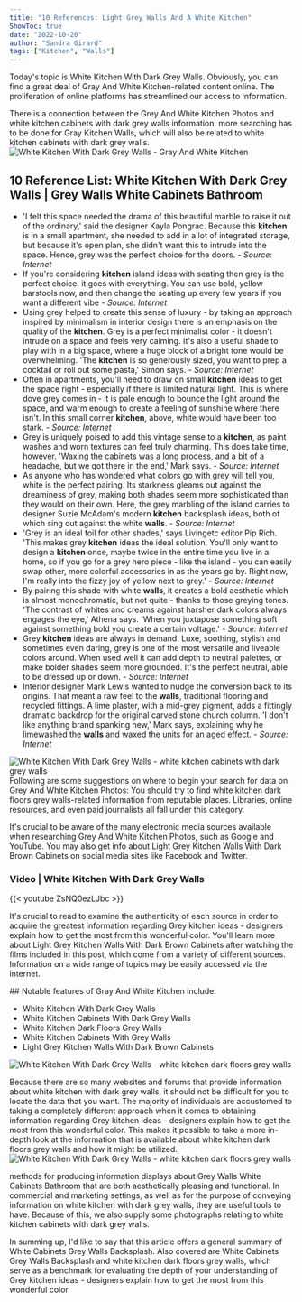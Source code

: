 ```yaml
---
title: "10 References: Light Grey Walls And A White Kitchen"
ShowToc: true 
date: "2022-10-20"
author: "Sandra Girard" 
tags: ["Kitchen", "Walls"]
---
```


Today's topic is White Kitchen With Dark Grey Walls. Obviously, you can find a great deal of Gray And White Kitchen-related content online. The proliferation of online platforms has streamlined our access to information.

There is a connection between the Grey And White Kitchen Photos and white kitchen cabinets with dark grey walls information. more searching has to be done for Gray Kitchen Walls, which will also be related to white kitchen cabinets with dark grey walls.
<img loading="lazy" src="https://homeepiphany.com/wp-content/uploads/2015/10/22-Jaw-Dropping-Small-Kitchen-Designs-11.jpg" onerror="this.onerror=null;this.src='https://blogger.googleusercontent.com/img/a/AVvXsEhe7F7TRXHtjiKvHb5vS7DmnxvpHiDyoYyYvm1nHB3Qp2_w3BnM6A2eq4v7FYxCC9bfZt3a9vIMtAYEKUiaDQbHMg-ViyGmRIj39MLp0bGFfgfYw1Dc9q_H-T0wiTm3l0Uq42dETrN9eC8aGJ9_IORZsxST1AcLR7np1koOfcc7tnHa4S8Mwz_xD9d0=s16000';" alt="White Kitchen With Dark Grey Walls - Gray And White Kitchen" >

## 10 Reference List: White Kitchen With Dark Grey Walls | Grey Walls White Cabinets Bathroom
-   'I felt this space needed the drama of this beautiful marble to raise it out of the ordinary,' said the designer Kayla Pongrac. Because this **kitchen** is in a small apartment, she needed to add in a lot of integrated storage, but because it's open plan, she didn't want this to intrude into the space. Hence, grey was the perfect choice for the doors. - <cite>Source: Internet</cite>
-   If you're considering **kitchen** island ideas with seating then grey is the perfect choice. it goes with everything. You can use bold, yellow barstools now, and then change the seating up every few years if you want a different vibe - <cite>Source: Internet</cite>
-   Using grey helped to create this sense of luxury - by taking an approach inspired by minimalism in interior design there is an emphasis on the quality of the **kitchen**. Grey is a perfect minimalist color - it doesn't intrude on a space and feels very calming. It's also a useful shade to play with in a big space, where a huge block of a bright tone would be overwhelming. 'The **kitchen** is so generously sized, you want to prep a cocktail or roll out some pasta,' Simon says. - <cite>Source: Internet</cite>
-   Often in apartments, you'll need to draw on small **kitchen** ideas to get the space right - especially if there is limited natural light. This is where dove grey comes in - it is pale enough to bounce the light around the space, and warm enough to create a feeling of sunshine where there isn't. In this small corner **kitchen**, above, white would have been too stark. - <cite>Source: Internet</cite>
-   Grey is uniquely poised to add this vintage sense to a **kitchen**, as paint washes and worn textures can feel truly charming. This does take time, however. 'Waxing the cabinets was a long process, and a bit of a headache, but we got there in the end,' Mark says. - <cite>Source: Internet</cite>
-   As anyone who has wondered what colors go with grey will tell you, white is the perfect pairing. Its starkness gleams out against the dreaminess of grey, making both shades seem more sophisticated than they would on their own. Here, the grey marbling of the island carries to designer Suzie McAdam's modern **kitchen** backsplash ideas, both of which sing out against the white **walls**. - <cite>Source: Internet</cite>
-   'Grey is an ideal foil for other shades,' says Livingetc editor Pip Rich. 'This makes grey **kitchen** ideas the ideal solution. You'll only want to design a **kitchen** once, maybe twice in the entire time you live in a home, so if you go for a grey hero piece - like the island - you can easily swap other, more colorful accessories in as the years go by. Right now, I'm really into the fizzy joy of yellow next to grey.' - <cite>Source: Internet</cite>
-   By pairing this shade with white **walls**, it creates a bold aesthetic which is almost monochromatic, but not quite - thanks to those greying tones. 'The contrast of whites and creams against harsher dark colors always engages the eye,' Athena says. 'When you juxtapose something soft against something bold you create a certain voltage.' - <cite>Source: Internet</cite>
-   Grey **kitchen** ideas are always in demand. Luxe, soothing, stylish and sometimes even daring, grey is one of the most versatile and liveable colors around. When used well it can add depth to neutral palettes, or make bolder shades seem more grounded. It's the perfect neutral, able to be dressed up or down. - <cite>Source: Internet</cite>
-   Interior designer Mark Lewis wanted to nudge the conversion back to its origins. That meant a raw feel to the **walls**, traditional flooring and recycled fittings. A lime plaster, with a mid-grey pigment, adds a fittingly dramatic backdrop for the original carved stone church column. 'I don't like anything brand spanking new,' Mark says, explaining why he limewashed the **walls** and waxed the units for an aged effect. - <cite>Source: Internet</cite>


<img loading="lazy" src="https://i.pinimg.com/736x/1a/92/4e/1a924e36e1c497b9d0ca6318aecadd38.jpg" onerror="this.onerror=null;this.src='https://blogger.googleusercontent.com/img/a/AVvXsEhe7F7TRXHtjiKvHb5vS7DmnxvpHiDyoYyYvm1nHB3Qp2_w3BnM6A2eq4v7FYxCC9bfZt3a9vIMtAYEKUiaDQbHMg-ViyGmRIj39MLp0bGFfgfYw1Dc9q_H-T0wiTm3l0Uq42dETrN9eC8aGJ9_IORZsxST1AcLR7np1koOfcc7tnHa4S8Mwz_xD9d0=s16000';" alt="White Kitchen With Dark Grey Walls - white kitchen cabinets with dark grey walls" >
Following are some suggestions on where to begin your search for data on Grey And White Kitchen Photos:
You should try to find white kitchen dark floors grey walls-related information from reputable places. Libraries, online resources, and even paid journalists all fall under this category.

It's crucial to be aware of the many electronic media sources available when researching Grey And White Kitchen Photos, such as Google and YouTube. You may also get info about Light Grey Kitchen Walls With Dark Brown Cabinets on social media sites like Facebook and Twitter.

### Video | White Kitchen With Dark Grey Walls
{{< youtube ZsNQ0ezLJbc >}} 


It's crucial to read to examine the authenticity of each source in order to acquire the greatest information regarding Grey kitchen ideas - designers explain how to get the most from this wonderful color.
You'll learn more about Light Grey Kitchen Walls With Dark Brown Cabinets after watching the films included in this post, which come from a variety of different sources. Information on a wide range of topics may be easily accessed via the internet.
<script async="async" data-cfasync="false" src="//normallydemandedalter.com/fe63df3c5408708b15d8dc3d9b206b31/invoke.js"></script>
<div id="container-fe63df3c5408708b15d8dc3d9b206b31"></div>
## Notable features of Gray And White Kitchen include:

- White Kitchen With Dark Grey Walls
- White Kitchen Cabinets With Dark Grey Walls
- White Kitchen Dark Floors Grey Walls
- White Kitchen Cabinets With Grey Walls
- Light Grey Kitchen Walls With Dark Brown Cabinets

 <img loading="lazy" src="https://i.pinimg.com/736x/00/d3/47/00d347d1a8c4c21f54b0ad0b17b6ef63.jpg" onerror="this.onerror=null;this.src='https://blogger.googleusercontent.com/img/a/AVvXsEhe7F7TRXHtjiKvHb5vS7DmnxvpHiDyoYyYvm1nHB3Qp2_w3BnM6A2eq4v7FYxCC9bfZt3a9vIMtAYEKUiaDQbHMg-ViyGmRIj39MLp0bGFfgfYw1Dc9q_H-T0wiTm3l0Uq42dETrN9eC8aGJ9_IORZsxST1AcLR7np1koOfcc7tnHa4S8Mwz_xD9d0=s16000';" alt="White Kitchen With Dark Grey Walls - white kitchen dark floors grey walls" >

Because there are so many websites and forums that provide information about white kitchen with dark grey walls, it should not be difficult for you to locate the data that you want.
The majority of individuals are accustomed to taking a completely different approach when it comes to obtaining information regarding Grey kitchen ideas - designers explain how to get the most from this wonderful color. This makes it possible to take a more in-depth look at the information that is available about white kitchen dark floors grey walls and how it might be utilized.
<img loading="lazy" src="https://i.pinimg.com/736x/34/e3/0c/34e30c664379885dee53a04159e60fba.jpg" onerror="this.onerror=null;this.src='https://blogger.googleusercontent.com/img/a/AVvXsEhe7F7TRXHtjiKvHb5vS7DmnxvpHiDyoYyYvm1nHB3Qp2_w3BnM6A2eq4v7FYxCC9bfZt3a9vIMtAYEKUiaDQbHMg-ViyGmRIj39MLp0bGFfgfYw1Dc9q_H-T0wiTm3l0Uq42dETrN9eC8aGJ9_IORZsxST1AcLR7np1koOfcc7tnHa4S8Mwz_xD9d0=s16000';" alt="White Kitchen With Dark Grey Walls - white kitchen dark floors grey walls" >

methods for producing information displays about Grey Walls White Cabinets Bathroom that are both aesthetically pleasing and functional. In commercial and marketing settings, as well as for the purpose of conveying information on white kitchen with dark grey walls, they are useful tools to have. Because of this, we also supply some photographs relating to white kitchen cabinets with dark grey walls.

In summing up, I'd like to say that this article offers a general summary of White Cabinets Grey Walls Backsplash. Also covered are White Cabinets Grey Walls Backsplash and white kitchen dark floors grey walls, which serve as a benchmark for evaluating the depth of your understanding of Grey kitchen ideas - designers explain how to get the most from this wonderful color.
	

